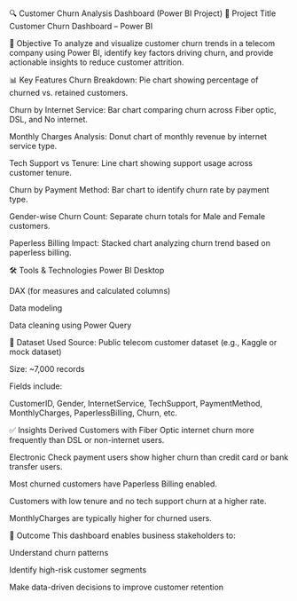 
🔍 Customer Churn Analysis Dashboard (Power BI Project)
📌 Project Title
Customer Churn Dashboard – Power BI

🧠 Objective
To analyze and visualize customer churn trends in a telecom company using Power BI, identify key factors driving churn, and provide actionable insights to reduce customer attrition.

📊 Key Features
Churn Breakdown: Pie chart showing percentage of churned vs. retained customers.

Churn by Internet Service: Bar chart comparing churn across Fiber optic, DSL, and No internet.

Monthly Charges Analysis: Donut chart of monthly revenue by internet service type.

Tech Support vs Tenure: Line chart showing support usage across customer tenure.

Churn by Payment Method: Bar chart to identify churn rate by payment type.

Gender-wise Churn Count: Separate churn totals for Male and Female customers.

Paperless Billing Impact: Stacked chart analyzing churn trend based on paperless billing.

🛠️ Tools & Technologies
Power BI Desktop

DAX (for measures and calculated columns)

Data modeling

Data cleaning using Power Query

📁 Dataset Used
Source: Public telecom customer dataset (e.g., Kaggle or mock dataset)

Size: ~7,000 records

Fields include:

CustomerID, Gender, InternetService, TechSupport, PaymentMethod, MonthlyCharges, PaperlessBilling, Churn, etc.

✅ Insights Derived
Customers with Fiber Optic internet churn more frequently than DSL or non-internet users.

Electronic Check payment users show higher churn than credit card or bank transfer users.

Most churned customers have Paperless Billing enabled.

Customers with low tenure and no tech support churn at a higher rate.

MonthlyCharges are typically higher for churned users.

🧾 Outcome
This dashboard enables business stakeholders to:

Understand churn patterns

Identify high-risk customer segments

Make data-driven decisions to improve customer retention
